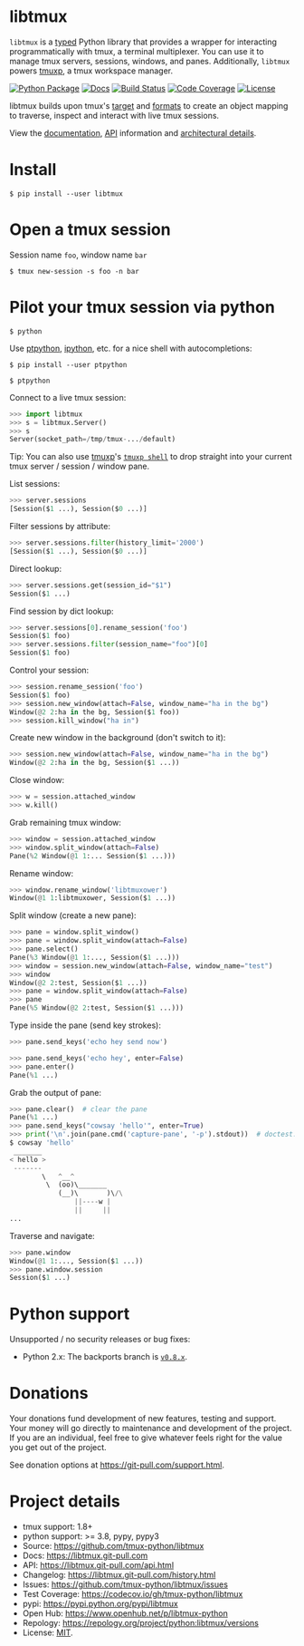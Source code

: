 # libtmux

`libtmux` is a [typed](https://docs.python.org/3/library/typing.html) Python library that provides a wrapper for interacting programmatically with tmux, a terminal multiplexer. You can use it to manage tmux servers,
sessions, windows, and panes. Additionally, `libtmux` powers [tmuxp], a tmux workspace manager.

[![Python Package](https://img.shields.io/pypi/v/libtmux.svg)](https://pypi.org/project/libtmux/)
[![Docs](https://github.com/tmux-python/libtmux/workflows/docs/badge.svg)](https://libtmux.git-pull.com/)
[![Build Status](https://github.com/tmux-python/libtmux/workflows/tests/badge.svg)](https://github.com/tmux-python/tmux-python/actions?query=workflow%3A%22tests%22)
[![Code Coverage](https://codecov.io/gh/tmux-python/libtmux/branch/master/graph/badge.svg)](https://codecov.io/gh/tmux-python/libtmux)
[![License](https://img.shields.io/github/license/tmux-python/libtmux.svg)](https://github.com/tmux-python/libtmux/blob/master/LICENSE)

libtmux builds upon tmux's
[target](http://man.openbsd.org/OpenBSD-5.9/man1/tmux.1#COMMANDS) and
[formats](http://man.openbsd.org/OpenBSD-5.9/man1/tmux.1#FORMATS) to
create an object mapping to traverse, inspect and interact with live
tmux sessions.

View the [documentation](https://libtmux.git-pull.com/),
[API](https://libtmux.git-pull.com/api.html) information and
[architectural details](https://libtmux.git-pull.com/about.html).

# Install

```console
$ pip install --user libtmux
```

# Open a tmux session

Session name `foo`, window name `bar`

```console
$ tmux new-session -s foo -n bar
```

# Pilot your tmux session via python

```console
$ python
```

Use [ptpython], [ipython], etc. for a nice shell with autocompletions:

```console
$ pip install --user ptpython
```

```console
$ ptpython
```

Connect to a live tmux session:

```python
>>> import libtmux
>>> s = libtmux.Server()
>>> s
Server(socket_path=/tmp/tmux-.../default)
```

Tip: You can also use [tmuxp]'s [`tmuxp shell`] to drop straight into your
current tmux server / session / window pane.

[tmuxp]: https://tmuxp.git-pull.com/
[`tmuxp shell`]: https://tmuxp.git-pull.com/cli/shell.html
[ptpython]: https://github.com/prompt-toolkit/ptpython
[ipython]: https://ipython.org/

List sessions:

```python
>>> server.sessions
[Session($1 ...), Session($0 ...)]
```

Filter sessions by attribute:

```python
>>> server.sessions.filter(history_limit='2000')
[Session($1 ...), Session($0 ...)]
```

Direct lookup:

```python
>>> server.sessions.get(session_id="$1")
Session($1 ...)
```

Find session by dict lookup:

```python
>>> server.sessions[0].rename_session('foo')
Session($1 foo)
>>> server.sessions.filter(session_name="foo")[0]
Session($1 foo)
```

Control your session:

```python
>>> session.rename_session('foo')
Session($1 foo)
>>> session.new_window(attach=False, window_name="ha in the bg")
Window(@2 2:ha in the bg, Session($1 foo))
>>> session.kill_window("ha in")
```

Create new window in the background (don't switch to it):

```python
>>> session.new_window(attach=False, window_name="ha in the bg")
Window(@2 2:ha in the bg, Session($1 ...))
```

Close window:

```python
>>> w = session.attached_window
>>> w.kill()
```

Grab remaining tmux window:

```python
>>> window = session.attached_window
>>> window.split_window(attach=False)
Pane(%2 Window(@1 1:... Session($1 ...)))
```

Rename window:

```python
>>> window.rename_window('libtmuxower')
Window(@1 1:libtmuxower, Session($1 ...))
```

Split window (create a new pane):

```python
>>> pane = window.split_window()
>>> pane = window.split_window(attach=False)
>>> pane.select()
Pane(%3 Window(@1 1:..., Session($1 ...)))
>>> window = session.new_window(attach=False, window_name="test")
>>> window
Window(@2 2:test, Session($1 ...))
>>> pane = window.split_window(attach=False)
>>> pane
Pane(%5 Window(@2 2:test, Session($1 ...)))
```

Type inside the pane (send key strokes):

```python
>>> pane.send_keys('echo hey send now')

>>> pane.send_keys('echo hey', enter=False)
>>> pane.enter()
Pane(%1 ...)
```

Grab the output of pane:

```python
>>> pane.clear()  # clear the pane
Pane(%1 ...)
>>> pane.send_keys("cowsay 'hello'", enter=True)
>>> print('\n'.join(pane.cmd('capture-pane', '-p').stdout))  # doctest: +SKIP
$ cowsay 'hello'
 _______
< hello >
 -------
        \   ^__^
         \  (oo)\_______
            (__)\       )\/\
                ||----w |
                ||     ||
...
```

Traverse and navigate:

```python
>>> pane.window
Window(@1 1:..., Session($1 ...))
>>> pane.window.session
Session($1 ...)
```

# Python support

Unsupported / no security releases or bug fixes:

- Python 2.x: The backports branch is
  [`v0.8.x`](https://github.com/tmux-python/libtmux/tree/v0.8.x).

# Donations

Your donations fund development of new features, testing and support.
Your money will go directly to maintenance and development of the
project. If you are an individual, feel free to give whatever feels
right for the value you get out of the project.

See donation options at <https://git-pull.com/support.html>.

# Project details

- tmux support: 1.8+
- python support: >= 3.8, pypy, pypy3
- Source: <https://github.com/tmux-python/libtmux>
- Docs: <https://libtmux.git-pull.com>
- API: <https://libtmux.git-pull.com/api.html>
- Changelog: <https://libtmux.git-pull.com/history.html>
- Issues: <https://github.com/tmux-python/libtmux/issues>
- Test Coverage: <https://codecov.io/gh/tmux-python/libtmux>
- pypi: <https://pypi.python.org/pypi/libtmux>
- Open Hub: <https://www.openhub.net/p/libtmux-python>
- Repology: <https://repology.org/project/python:libtmux/versions>
- License: [MIT](http://opensource.org/licenses/MIT).
